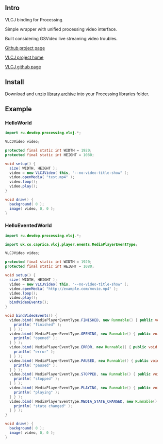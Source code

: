 ## Intro

VLCJ binding for Processing.

Simple wrapper with unified processing video interface.

Built considering GSVideo live streaming video troubles.

[Github project page](https://github.com/4pcbr/VLCJVideo)

[VLCJ project home](http://caprica.github.com/vlcj/)

[VLCJ github page](https://github.com/caprica/vlcj)

## Install

Download and unzip [library archive](https://github.com/4pcbr/VLCJVideo/raw/master/distribution/VLCJVideo-2/download/VLCJVideo.zip) into your Processing libraries folder.

## Example

### HelloWorld

```java
import ru.devdep.processing.vlcj.*;

VLCJVideo video;

protected final static int WIDTH = 1920;
protected final static int HEIGHT = 1080;

void setup() {
  size( WIDTH, HEIGHT );
  video = new VLCJVideo( this, "--no-video-title-show" );
  video.openMedia( "test.mp4" );
  video.loop();
  video.play();
}

void draw() {
  background( 0 );
  image( video, 0, 0 );
}
```

### HelloEventedWorld

```java
import ru.devdep.processing.vlcj.*;

import uk.co.caprica.vlcj.player.events.MediaPlayerEventType;

VLCJVideo video;

protected final static int WIDTH = 1920;
protected final static int HEIGHT = 1080;

void setup() {
  size( WIDTH, HEIGHT );
  video = new VLCJVideo( this, "--no-video-title-show" );
  video.openMedia( "http://example.com/movie.mp4" );
  video.loop();
  video.play();
  bindVideoEvents();
}

void bindVideoEvents() {
  video.bind( MediaPlayerEventType.FINISHED, new Runnable() { public void run() {
    println( "finished" );
  } } );
  video.bind( MediaPlayerEventType.OPENING, new Runnable() { public void run() {
    println( "opened" );
  } } );
  video.bind( MediaPlayerEventType.ERROR, new Runnable() { public void run() {
    println( "error" );
  } } );
  video.bind( MediaPlayerEventType.PAUSED, new Runnable() { public void run() {
    println( "paused" );
  } } );
  video.bind( MediaPlayerEventType.STOPPED, new Runnable() { public void run() {
    println( "stopped" );
  } } );
  video.bind( MediaPlayerEventType.PLAYING, new Runnable() { public void run() {
    println( "playing" );
  } } );
  video.bind( MediaPlayerEventType.MEDIA_STATE_CHANGED, new Runnable() { public void run() {
    println( "state changed" );
  } } );
}

void draw() {
  background( 0 );
  image( video, 0, 0 );
}
```
